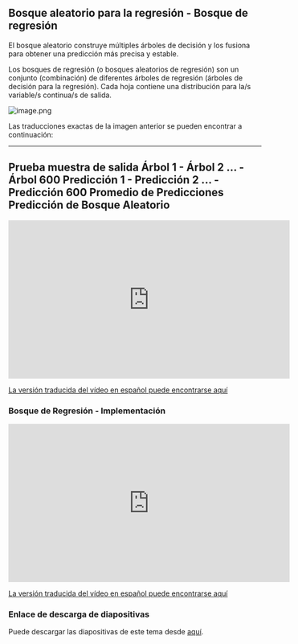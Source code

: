 ## Bosque aleatorio para la regresión - Bosque de regresión

El bosque aleatorio construye múltiples árboles de decisión y los fusiona para obtener una predicción más precisa y estable.

Los bosques de regresión (o bosques aleatorios de regresión) son un conjunto (combinación) de diferentes árboles de regresión (árboles de decisión para la regresión). Cada hoja contiene una distribución para la/s variable/s continua/s de salida.






![image.png](https://dphi-live.s3.amazonaws.com/media_uploads/image_2e1b9f9d0eed4aaf8f292818a69cd04d.png)

Las traducciones exactas de la imagen anterior se pueden encontrar a continuación:

---
Prueba muestra de salida
Árbol 1 - Árbol 2 ... - Árbol 600
Predicción 1 - Predicción 2 ... - Predicción 600
Promedio de Predicciones
Predicción de Bosque Aleatorio
---

















<iframe width="560" height="315" src="https://www.youtube.com/embed/RUEFSwN-orQ?start=63" title="YouTube video player" frameborder="0" allow="accelerometer; autoplay; clipboard-write; encrypted-media; gyroscope; picture-in-picture" allowfullscreen></iframe>

[La versión traducida del vídeo en español puede encontrarse aquí](https://drive.google.com/file/d/1OhZERRdP-UG5blm5RQF3Q0nz3RHgnvzd/view?usp=sharing)



### Bosque de Regresión - Implementación







<iframe width="560" height="315" src="https://www.youtube.com/embed/O3UaGUZ8bAg?start=13" title="YouTube video player" frameborder="0" allow="accelerometer; autoplay; clipboard-write; encrypted-media; gyroscope; picture-in-picture" allowfullscreen></iframe>


[La versión traducida del vídeo en español puede encontrarse aquí](https://drive.google.com/file/d/1-9gqXX3VHQSiufiL4XwuGeB1ISawOPx7/view?usp=sharing)






### Enlace de descarga de diapositivas

Puede descargar las diapositivas de este tema desde [aquí](https://docs.google.com/presentation/d/1zW4IU6j5XJC0QGDdFxWpvZMgra60ftpnCfZAFZpInTQ/edit?usp=sharing).